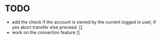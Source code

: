 # TODO 

 - add the check if the account is owned by the current logged in user, if yes abort transfer else proceed. []
 - work on the convertion feature []